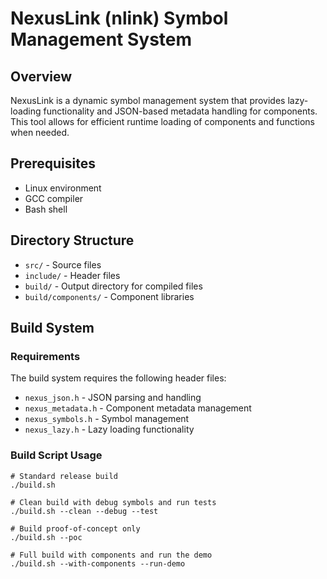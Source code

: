 # NexusLink (nlink) Symbol Management System

## Overview
NexusLink is a dynamic symbol management system that provides lazy-loading functionality and JSON-based metadata handling for components. This tool allows for efficient runtime loading of components and functions when needed.

## Prerequisites
- Linux environment
- GCC compiler
- Bash shell

## Directory Structure
- `src/` - Source files
- `include/` - Header files
- `build/` - Output directory for compiled files
- `build/components/` - Component libraries

## Build System

### Requirements
The build system requires the following header files:
- `nexus_json.h` - JSON parsing and handling
- `nexus_metadata.h` - Component metadata management
- `nexus_symbols.h` - Symbol management
- `nexus_lazy.h` - Lazy loading functionality

### Build Script Usage
```
# Standard release build
./build.sh

# Clean build with debug symbols and run tests
./build.sh --clean --debug --test

# Build proof-of-concept only
./build.sh --poc

# Full build with components and run the demo
./build.sh --with-components --run-demo
```

